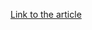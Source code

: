 [Link to the article](https://cybersecuritynews.com/11000-android-devices-hacked-by-chinese-threats-actors/)
